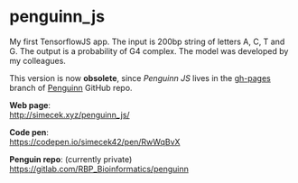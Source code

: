 # penguinn_js

My first TensorflowJS app. The input is 200bp string of letters A, C, T and G. The output is a probability of G4 complex. The model was developed by my colleagues.

This version is now **obsolete**, since *Penguinn JS* lives in the [gh-pages](https://github.com/ML-Bioinfo-CEITEC/penguinn/tree/gh-pages) branch of [Penguinn](https://github.com/ML-Bioinfo-CEITEC/penguinn) GitHub repo.

**Web page**:  
http://simecek.xyz/penguinn_js/

**Code pen**:  
https://codepen.io/simecek42/pen/RwWqBvX

**Penguin repo**: (currently private)  
https://gitlab.com/RBP_Bioinformatics/penguinn
